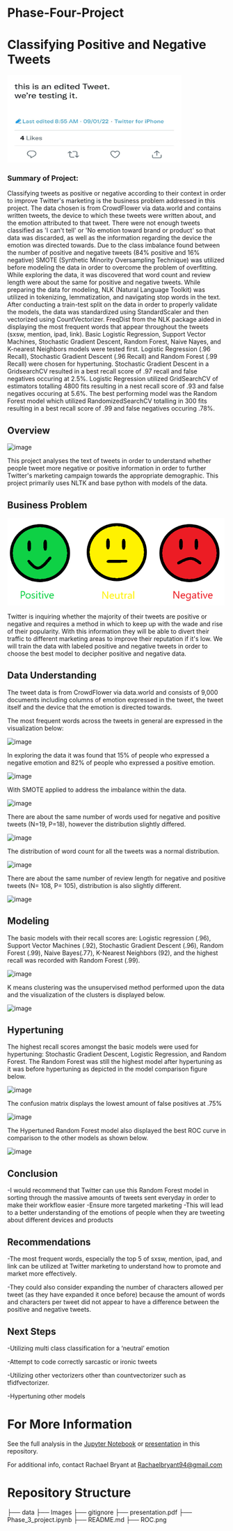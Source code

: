 # Phase-Four-Project

# Classifying Positive and Negative Tweets
<img src="Images/twitter-new-edit-tweet-.jpeg" width=400 height=200 />

### Summary of Project:
Classifying tweets as positive or negative according to their context in order to improve Twitter's marketing is the business problem addressed in this project. The data chosen is from CrowdFlower via data.world and contains written tweets, the device to which these tweets were written about, and the emotion attributed to that tweet. There were not enough tweets classified as 'I can't tell' or 'No emotion toward brand or product' so that data was discarded, as well as the information regarding the device the emotion was directed towards. Due to the class imbalance found between the number of positive and negative tweets (84% positive and 16% negative) SMOTE (Synthetic Minority Oversampling Technique) was utilized before modeling the data in order to overcome the problem of overfitting. While exploring the data, it was discovered that word count and review length were about the same for positive and negative tweets. While preparing the data for modeling, NLK (Natural Language Toolkit) was utilized in tokenizing, lemmatization, and navigating stop words in the text. After conducting a train-test split on the data in order to properly validate the models, the data was standardized using StandardScaler and then vectorized using CountVectorizer. FreqDist from the NLK package aided in displaying the most frequent words that appear throughout the tweets (sxsw, mention, ipad, link). Basic Logistic Regression, Support Vector Machines, Stochastic Gradient Descent, Random Forest, Naive Nayes, and K-nearest Neighbors models were tested first. Logistic Regression (.96 Recall), Stochastic Gradient Descent (.96 Recall) and Random Forest (.99 Recall) were chosen for hypertuning. Stochastic Gradient Descent in a GridsearchCV resulted in a best recall score of .97 recall and false negatives occuring at 2.5%. Logistic Regression utilized GridSearchCV of estimators totalling 4800 fits resulting in a nest recall score of .93 and false negatives occuring at 5.6%. The best performing model was the Random Forest model which utilized RandomizedSearchCV totalling in 300 fits resulting in a best recall score of .99 and false negatives occuring .78%.

## Overview
![image](https://user-images.githubusercontent.com/65221687/217709194-b63b9387-ae7a-4844-ac41-b88cb2796475.png)

This project analyses the text of tweets in order to understand whether people tweet more negative or positive information in order to further Twitter's marketing campaign towards the appropriate demographic. This project primarily uses NLTK and base python with models of the data.

## Business Problem
<img src="Images/positiveneutralnegativepic.png" width=500 height=200 />


Twitter is inquiring whether the majority of their tweets are positive or negative and requires a method in which to keep up with the wade and rise of their popularity. With this information they will be able to divert their traffic to different marketing areas to improve their reputation if it's low. We will train the data with labeled positive and negative tweets in order to choose the best model to decipher positive and negative data.



## Data Understanding
The tweet data is from CrowdFlower via data.world and consists of 9,000 documents including columns of emotion expressed in the tweet, the tweet itself and the device that the emotion is directed towards.

The most frequent words across the tweets in general are expressed in the visualization below: 

![image](https://user-images.githubusercontent.com/65221687/217976622-e72599a8-69be-4eb4-8fa3-167f4a4898f9.png)


In exploring the data it was found that 15% of people who expressed a negative emotion and 82% of people who expressed a positive emotion. 

![image](https://user-images.githubusercontent.com/65221687/217976513-108d2963-e758-48b8-8f11-c7b1983971c5.png)


With SMOTE applied to address the imbalance within the data.

![image](https://user-images.githubusercontent.com/65221687/219257477-0a70a59b-f14d-4989-9397-cdcfeda851a6.png)


There are about the same number of words used for negative and positive tweets (N=19, P=18), however the distribution slightly differed.

![image](https://user-images.githubusercontent.com/65221687/217976546-a3074277-17a8-44ff-8708-f7a26b31110d.png)

The distribution of word count for all the tweets was a normal distribution.

![image](https://user-images.githubusercontent.com/65221687/218289601-8817b501-4cff-4e83-8ea1-1032caad24c1.png)


There are about the same number of review length for negative and positive tweets (N= 108, P= 105), distribution is also slightly different. 

![image](https://user-images.githubusercontent.com/65221687/218289577-c667b893-f09d-482e-9d85-8076e3f4adb0.png)



## Modeling
The basic models with their recall scores are: Logistic regression (.96),  Support Vector Machines (.92), Stochastic Gradient Descent (.96), Random Forest (.99), Naive Bayes(.77), K-Nearest Neighbors (92), and the highest recall was recorded with Random Forest (.99). 

![image](https://user-images.githubusercontent.com/65221687/218289691-9ec72aeb-9d4a-4af1-8a80-559bf7aecda2.png)

 
 K means clustering was the unsupervised method performed upon the data and the visualization of the clusters is displayed below. 
 
 ![image](https://user-images.githubusercontent.com/65221687/219520404-b76fba97-daf3-42e3-881f-0f8627b0745c.png)


## Hypertuning

The highest recall scores amongst the basic models were used for hypertuning: Stochastic Gradient Descent, Logistic Regression, and Random Forest. The Random Forest was still the highest model after hypertuning as it was before hypertuning as depicted in the model comparison figure below. 

![image](https://user-images.githubusercontent.com/65221687/218289712-980ad0d9-7206-42da-8326-ffb5b16c55fd.png)

The confusion matrix displays the lowest amount of false positives at .75%

![image](https://user-images.githubusercontent.com/65221687/218289730-8cac2a76-0041-46b8-9583-8573db611970.png)


The Hypertuned Random Forest model also displayed the best ROC curve in comparison to the other models as shown below. 

![image](https://user-images.githubusercontent.com/65221687/218289750-322f4054-90bc-4cb2-a988-4ee0415eb389.png)


## Conclusion
-I would recommend that Twitter can use this Random Forest model in sorting through the massive amounts of tweets sent everyday in order to make their workflow easier
-Ensure more targeted marketing 
-This will lead to a better understanding of the emotions of people when they are tweeting about different devices and products


## Recommendations
-The most frequent words, especially the top 5 of sxsw, mention, ipad, and link can be utilized at Twitter marketing to understand how to promote and market more effectively. 

-They could also consider expanding the number of characters allowed per tweet (as they have expanded it once before) because the amount of words and characters per tweet did not appear to have a difference between the positive and negative tweets. 

## Next Steps
-Utilizing multi class classification for a ‘neutral’ emotion

-Attempt to code correctly sarcastic or ironic tweets

-Utilizing other vectorizers other than countvectorizer such as tfidfvectorizer.

-Hypertuning other models 


# For More Information
See the full analysis in the [Jupyter Notebook](https://github.com/rabrya0072/Phase-Four-Project/blob/main/Phase%20Four%20Project.ipynb) or [presentation](https://github.com/rabrya0072/Phase-Four-Project/blob/main/Phase%204%20presentation.pdf) in this repository.

For additional info, contact Rachael Bryant at Rachaelbryant94@gmail.com
# Repository Structure
├── data
├── Images
├── gitignore
├── presentation.pdf
├── Phase_3_project.ipynb
├── README.md
├── ROC.png



